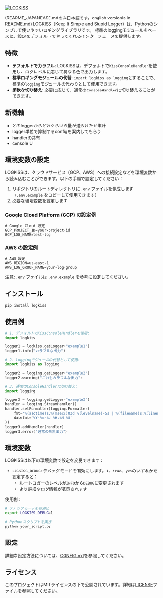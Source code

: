 # 

[](docs/logkiss.svg)
[![LOGKISS](https://img.shields.io/badge/LOGKISS-Keep%20It%20Simple%20and%20Stupid%20Logger-blue.svg)](https://github.com/takatosh/logkiss)

(README_JAPANEASE.mdのみ日本語です。english versionis in README.md)
LOGKISS（Keep It Simple and Stupid Logger）は、Pythonのシンプルで使いやすいロギングライブラリです。
標準のloggingモジュールをベースに、設定をデフォルトでやってくれるインターフェースを提供します。

## 特徴

- **デフォルトでカラフル**: LOGKISSは、デフォルトで`KissConsoleHandler`を使用し、ログレベルに応じて異なる色で出力します。
- **標準ロギングモジュールの代替**: `import logkiss as logging`とすることで、標準の`logging`モジュールの代わりとして使用できます。
- **柔軟な切り替え**: 必要に応じて、通常の`ConsoleHandler`に切り替えることができます。

## 新機軸

- どのloggerからどれぐらいの量が送られたか集計
- logger単位で抑制するconfigを案内してもらう
- handlerの共有
- console UI

## 環境変数の設定

LOGKISSは、クラウドサービス（GCP、AWS）への接続設定などを環境変数から読み込むことができます。以下の手順で設定してください：

1. リポジトリのルートディレクトリに `.env` ファイルを作成します（`.env.example` をコピーして使用できます）
2. 必要な環境変数を設定します

### Google Cloud Platform (GCP) の設定例

```
# Google Cloud 設定
GCP_PROJECT_ID=your-project-id
GCP_LOG_NAME=test-log
```

### AWS の設定例

```
# AWS 設定
AWS_REGION=us-east-1
AWS_LOG_GROUP_NAME=your-log-group
```

注意: `.env` ファイルは `.env.example` を参考に設定してください。

## インストール

```bash
pip install logkiss
```

## 使用例

```python
# 1. デフォルトでKissConsoleHandlerを使用:
import logkiss

logger1 = logkiss.getLogger("example1")
logger1.info("カラフルな出力")

# 2. loggingモジュールの代替として使用:
import logkiss as logging

logger2 = logging.getLogger("example2")
logger2.warning("これもカラフルな出力")

# 3. 通常のConsoleHandlerに切り替え:
import logging

logger3 = logging.getLogger("example3")
handler = logging.StreamHandler()
handler.setFormatter(logging.Formatter(
    fmt='%(asctime)s,%(msecs)03d %(levelname)-5s | %(filename)s:%(lineno)3d | %(message)s',
    datefmt='%Y-%m-%d %H:%M:%S'
))
logger3.addHandler(handler)
logger3.error("通常の白黒出力")
```

## 環境変数

LOGKISSは以下の環境変数で設定を変更できます：

- `LOGKISS_DEBUG`: デバッグモードを有効にします。`1`、`true`、`yes`のいずれかを設定すると：
  - ルートロガーのレベルが`INFO`から`DEBUG`に変更されます
  - より詳細なログ情報が表示されます

使用例：
```bash
# デバッグモードを有効化
export LOGKISS_DEBUG=1

# Pythonスクリプトを実行
python your_script.py
```

## 設定

詳細な設定方法については、[CONFIG.md](CONFIG.md)を参照してください。

## ライセンス

このプロジェクトはMITライセンスの下で公開されています。詳細は[LICENSE](LICENSE)ファイルを参照してください。
